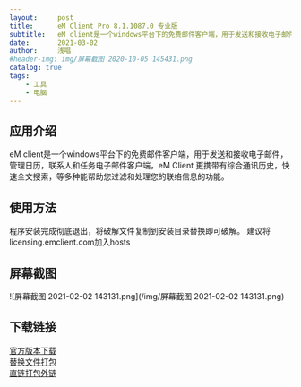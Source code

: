 ```yaml
---
layout:     post
title:      eM Client Pro 8.1.1087.0 专业版
subtitle:   eM client是一个windows平台下的免费邮件客户端，用于发送和接收电子邮件，管理日历，联系人和任务电子邮件客户端。
date:       2021-03-02
author:     浅唱
#header-img: img/屏幕截图 2020-10-05 145431.png
catalog: true
tags:
    - 工具
    - 电脑
---
```



## 应用介绍
eM client是一个windows平台下的免费邮件客户端，用于发送和接收电子邮件，管理日历，联系人和任务电子邮件客户端，eM Client 更携带有综合通讯历史，快速全文搜索，等多种能帮助您过滤和处理您的联络信息的功能。

## 使用方法
程序安装完成彻底退出，将破解文件复制到安装目录替换即可破解。
建议将licensing.emclient.com加入hosts

## 屏幕截图
![屏幕截图 2021-02-02 143131.png](/img/屏幕截图 2021-02-02 143131.png)

## 下载链接
[官方版本下载](https://www.emclient.com/dist/v8.1.1087/setup.msi)  
[替换文件打包](https://wwx.lanzoui.com/ibyXxmdb25i)  
[直链打包外链](http://down.weidown.com/202102/eMClient_8.1.1087.0_Crack.7z)  

